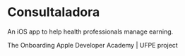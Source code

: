 # Consultaladora
An iOS app to help health professionals manage earning.

The Onboarding Apple Developer Academy | UFPE project

